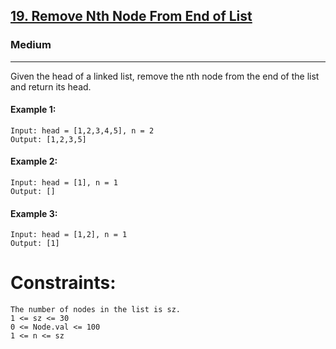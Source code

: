 [19. Remove Nth Node From End of List](https://leetcode.com/problems/remove-nth-node-from-end-of-list/)
---------------------------------------------------------------------------------------------------------------------------------------------

### Medium
--------------------------------------------------------------------------------------------------------------------------------------------- 
Given the head of a linked list, remove the nth node from the end of the list and return its head.

#### Example 1:

```
Input: head = [1,2,3,4,5], n = 2
Output: [1,2,3,5]
```
#### Example 2:
```
Input: head = [1], n = 1
Output: []
```
#### Example 3:
```
Input: head = [1,2], n = 1
Output: [1]
```

 
# Constraints:
```
The number of nodes in the list is sz.
1 <= sz <= 30
0 <= Node.val <= 100
1 <= n <= sz
```

